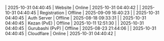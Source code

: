 | 2025-10-31 04:40:45 | Website | Online | 2025-10-31 04:40:42 |
| 2025-10-31 04:40:45 | Registration | Offline | 2025-09-09 16:40:23 |
| 2025-10-31 04:40:45 | Auth Server | Offline | 2025-08-18 09:33:31 |
| 2025-10-31 04:40:45 | Kezan (PvE) | Offline | 2025-10-11 12:51:30 |
| 2025-10-31 04:40:45 | Gurubashi (PvP) | Offline | 2025-08-23 21:44:06 |
| 2025-10-31 04:40:45 | Cloudflare | Online | 2025-10-31 04:40:42 |
